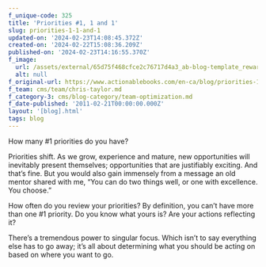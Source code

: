 ```yaml
---
f_unique-code: 325
title: 'Priorities #1, 1 and 1'
slug: priorities-1-1-and-1
updated-on: '2024-02-23T14:08:45.372Z'
created-on: '2024-02-22T15:08:36.209Z'
published-on: '2024-02-23T14:16:55.370Z'
f_image:
  url: /assets/external/65d75f468cfce2c76717d4a3_ab-blog-template_reward.jpeg
  alt: null
f_original-url: https://www.actionablebooks.com/en-ca/blog/priorities-1-1-and-1/
f_team: cms/team/chris-taylor.md
f_category-3: cms/blog-category/team-optimization.md
f_date-published: '2011-02-21T00:00:00.000Z'
layout: '[blog].html'
tags: blog
---
```


How many #1 priorities do you have?

Priorities shift. As we grow, experience and mature, new opportunities will inevitably present themselves; opportunities that are justifiably exciting. And that’s fine. But you would also gain immensely from a message an old mentor shared with me, “You can do two things well, or one with excellence. You choose.”

How often do you review your priorities? By definition, you can’t have more than one #1 priority. Do you know what yours is? Are your actions reflecting it?

There’s a tremendous power to singular focus. Which isn’t to say everything else has to go away; it’s all about determining what you should be acting on based on where you want to go.
